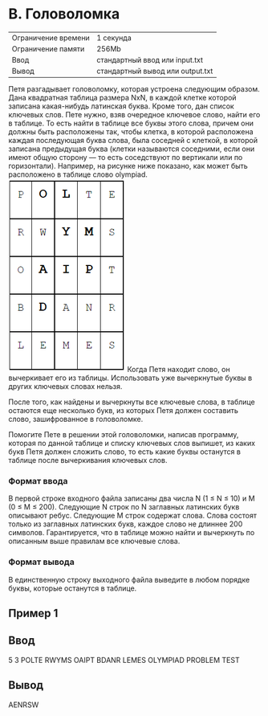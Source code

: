 # B. Головоломка
|  |  |
|--|--|
|Ограничение времени | 1 секунда |
|Ограничение памяти | 256Mb|
|Ввод | стандартный ввод или input.txt|
|Вывод | стандартный вывод или output.txt|

Петя разгадывает головоломку, которая устроена следующим образом. Дана квадратная таблица размера NxN, в каждой клетке которой записана какая-нибудь латинская буква. Кроме того, дан список ключевых слов. Пете нужно, взяв очередное ключевое слово, найти его в таблице. То есть найти в таблице все буквы этого слова, причем они должны быть расположены так, чтобы клетка, в которой расположена каждая последующая буква слова, была соседней с клеткой, в которой записана предыдущая буква (клетки называются соседними, если они имеют общую сторону — то есть соседствуют по вертикали или по горизонтали). Например, на рисунке ниже показано, как может быть расположено в таблице слово olympiad.
![olimpiade](image.png)
Когда Петя находит слово, он вычеркивает его из таблицы. Использовать уже вычеркнутые буквы в других ключевых словах нельзя.

После того, как найдены и вычеркнуты все ключевые слова, в таблице остаются еще несколько букв, из которых Петя должен составить слово, зашифрованное в головоломке.

Помогите Пете в решении этой головоломки, написав программу, которая по данной таблице и списку ключевых слов выпишет, из каких букв Петя должен сложить слово, то есть какие буквы останутся в таблице после вычеркивания ключевых слов.

### Формат ввода

В первой строке входного файла записаны два числа N (1 ≤ N ≤ 10) и M (0 ≤ M ≤ 200). Следующие N строк по N заглавных латинских букв описывают ребус. Следующие M строк содержат слова. Слова состоят только из заглавных латинских букв, каждое слово не длиннее 200 символов. Гарантируется, что в таблице можно найти и вычеркнуть по описанным выше правилам все ключевые слова.


### Формат вывода

В единственную строку выходного файла выведите в любом порядке буквы, которые останутся в таблице.

## Пример 1
## Ввод	
5 3
POLTE
RWYMS
OAIPT
BDANR
LEMES
OLYMPIAD
PROBLEM
TEST



## Вывод
AENRSW
